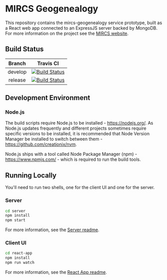 # MIRCS Geogenealogy

This repository contains the mircs-geogenealogy service prototype, built as a React web app connected to an ExpressJS server backed by MongoDB. For more information on the project see the [MIRCS website](https://www.mircs.ca/geo-genealogy/).

## Build Status

|Branch|Travis CI|
|:-:|:-:|
|develop|[![Build Status](https://travis-ci.org/MIRCS-Institute/mircs-react.svg?branch=develop)](https://travis-ci.org/MIRCS-Institute/mircs-react/branches)|
|release|[![Build Status](https://travis-ci.org/MIRCS-Institute/mircs-react.svg?branch=release)](https://travis-ci.org/MIRCS-Institute/mircs-react/branches)|

## Development Environment

### Node.js

The build scripts require Node.js to be installed - https://nodejs.org/. As Node.js updates frequently and different projects sometimes require specific versions to be installed, it is recommended that Node Version Manager be installed to switch between them - https://github.com/creationix/nvm.

Node.js ships with a tool called Node Package Manager (npm) - https://www.npmjs.com/ - which is required to run the build tools.

## Running Locally

You'll need to run two shells, one for the client UI and one for the server.

### Server

```sh
cd server
npm install
npm start
```

For more information, see the [Server readme](./server/README.md).

### Client UI

```sh
cd react-app
npm install
npm run watch
```

For more information, see the [React App readme](./react-app/README.md).
